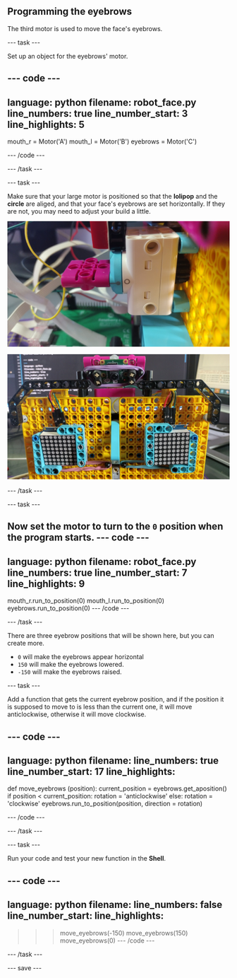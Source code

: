 ## Programming the eyebrows

The third motor is used to move the face's eyebrows.

--- task ---

Set up an object for the eyebrows' motor.

--- code ---
---
language: python
filename: robot_face.py
line_numbers: true
line_number_start: 3
line_highlights: 5
---
mouth_r = Motor('A')
mouth_l = Motor('B')
eyebrows = Motor('C')

--- /code ---

--- /task ---

--- task ---

Make sure that your large motor is positioned so that the **lolipop** and the **circle** are aliged, and that your face's eyebrows are set horizontally. If they are not, you may need to adjust your build a little.

![motor rotated so that the lolipop and circle are aligned](images/motor_0.jpg)

![the robot face with the eyebrows in a horizontal position](images/horizontal_eyebrows.jpg)

--- /task ---

--- task ---

Now set the motor to turn to the `0` position when the program starts. 
--- code ---
---
language: python
filename: robot_face.py
line_numbers: true
line_number_start: 7
line_highlights: 9
---
mouth_r.run_to_position(0)
mouth_l.run_to_position(0)
eyebrows.run_to_position(0)
--- /code ---

--- /task ---

There are three eyebrow positions that will be shown here, but you can create more.

- `0` will make the eyebrows appear horizontal
- `150` will make the eyebrows lowered.
- `-150` will make the eyebrows raised.


--- task ---

Add a function that gets the current eyebrow position, and if the position it is supposed to move to is less than the current one, it will move anticlockwise, otherwise it will move clockwise.

--- code ---
---
language: python
filename: 
line_numbers: true
line_number_start: 17
line_highlights: 
---
def move_eyebrows (position):
    current_position = eyebrows.get_aposition()
    if position < current_position:
        rotation = 'anticlockwise'
    else:
        rotation = 'clockwise'
    eyebrows.run_to_position(position, direction = rotation)

--- /code ---

--- /task ---

--- task ---

Run your code and test your new function in the **Shell**.

--- code ---
---
language: python
filename: 
line_numbers: false
line_number_start: 
line_highlights: 
---
>>> move_eyebrows(-150)
>>> move_eyebrows(150)
>>> move_eyebrows(0)
--- /code ---

--- /task ---

--- save ---